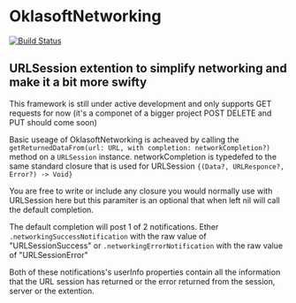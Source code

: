 # OklasoftNetworking

[![Build Status](https://travis-ci.org/oklasoftLLC/OklasoftNetworking.svg?branch=master)](https://travis-ci.org/oklasoftLLC/OklasoftNetworking)

## URLSession extention to simplify networking and make it a bit more swifty

This framework is still under active development and only supports GET requests for now (it's a componet of a bigger project POST DELETE and PUT should come soon)

Basic useage of OklasoftNetworking is acheaved by calling the `getReturnedDataFrom(url: URL, with completion: networkCompletion?)` method on a `URLSession` instance.
networkCompletion is typedefed to the same standard closure that is used for URLSession `{(Data?, URLResponce?, Error?) -> Void}`

You are free to write or include any closure you would normally use with URLSession here but this paramiter is an optional that when left nil will call the default completion.

The default completion will post 1 of 2 notifications. Ether `.networkingSuccessNotification` with the raw value of "URLSessionSuccess" or `.networkingErrorNotification` with the raw value of "URLSessionError"

Both of these notifications's userInfo properties contain all the information that the URL session has returned or the error returned from the session, server or the extention.

